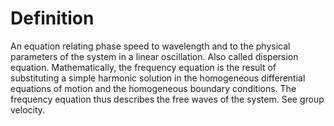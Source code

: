 # Definition

An equation relating phase speed to wavelength and to the physical
parameters of the system in a linear oscillation. Also called dispersion
equation. Mathematically, the frequency equation is the result of
substituting a simple harmonic solution in the homogeneous differential
equations of motion and the homogeneous boundary conditions. The
frequency equation thus describes the free waves of the system. See
group velocity.
